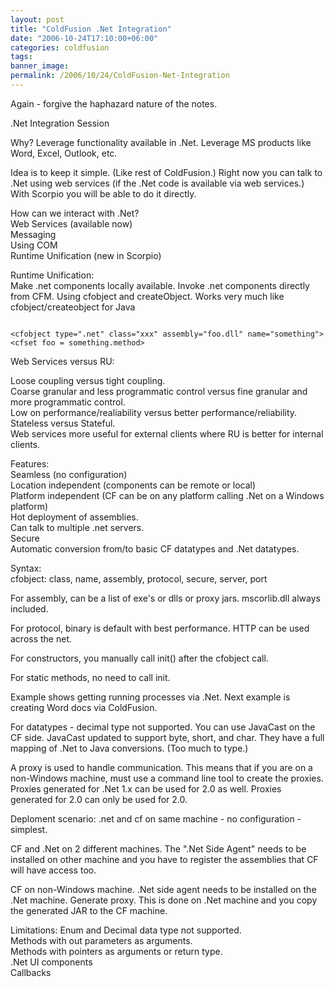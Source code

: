 ```yaml
---
layout: post
title: "ColdFusion .Net Integration"
date: "2006-10-24T17:10:00+06:00"
categories: coldfusion 
tags: 
banner_image: 
permalink: /2006/10/24/ColdFusion-Net-Integration
---
```


Again - forgive the haphazard nature of the notes.

.Net Integration Session

Why? Leverage functionality available in .Net. Leverage MS products like Word, Excel, Outlook, etc.

Idea is to keep it simple. (Like rest of ColdFusion.) Right now you can talk to .Net using web services (if the .Net code is available via web services.) With Scorpio you will be able to do it directly.

How can we interact with .Net?<br>
Web Services (available now)<br>
Messaging<br>
Using COM<br>
Runtime Unification (new in Scorpio)<br>

Runtime Unification:<br>
Make .net components locally available. Invoke .net components directly from CFM.
Using cfobject and createObject. Works very much like cfobject/createobject for Java

<code>
&lt;cfobject type=".net" class="xxx" assembly="foo.dll" name="something"&gt;
&lt;cfset foo = something.method&gt;
</code>

Web Services versus RU:

Loose coupling versus tight coupling.<br>
Coarse granular and less programmatic control versus fine granular and more programmatic control.<br>
Low on performance/realiability versus better performance/reliability.<br>
Stateless versus Stateful.<br>
Web services more useful for external clients where RU is better for internal clients.

Features:<br>
Seamless (no configuration)<br>
Location independent (components can be remote or local)<br>
Platform independent (CF can be on any platform calling .Net on a Windows platform)<br>
Hot deployment of assemblies.<br>
Can talk to multiple .net servers.<br>
Secure<br>
Automatic conversion from/to basic CF datatypes and .Net datatypes.

Syntax:<br>
cfobject: class, name, assembly, protocol, secure, server, port

For assembly, can be a list of exe's or dlls or proxy jars. mscorlib.dll always included. 

For protocol, binary is default with best performance. HTTP can be used across the net. 

For constructors, you manually call init() after the cfobject call.

For static methods, no need to call init. 

Example shows getting running processes via .Net. Next example is creating Word docs via ColdFusion.

For datatypes - decimal type not supported. You can use JavaCast on the CF side. JavaCast updated to support byte, short, and char. They have a full mapping of .Net to Java conversions. (Too much to type.)

A proxy is used to handle communication. This means that if you are on a non-Windows machine, must use a command line tool to create the proxies. Proxies generated for .Net 1.x can be used for 2.0 as well. Proxies generated for 2.0 can only be used for 2.0.

Deploment scenario: .net and cf on same machine - no configuration - simplest.

CF and .Net on 2 different machines. The ".Net Side Agent" needs to be installed on other machine and you have to register the assemblies that CF will have access too.

CF on non-Windows machine. .Net side agent needs to be installed on the .Net machine. Generate proxy. This is done on .Net machine and you copy the generated JAR to the CF machine.

Limitations:
Enum and Decimal data type not supported.<br>
Methods with out parameters as arguments. <br>
Methods with pointers as arguments or return type.<br>
.Net UI components<br>
Callbacks